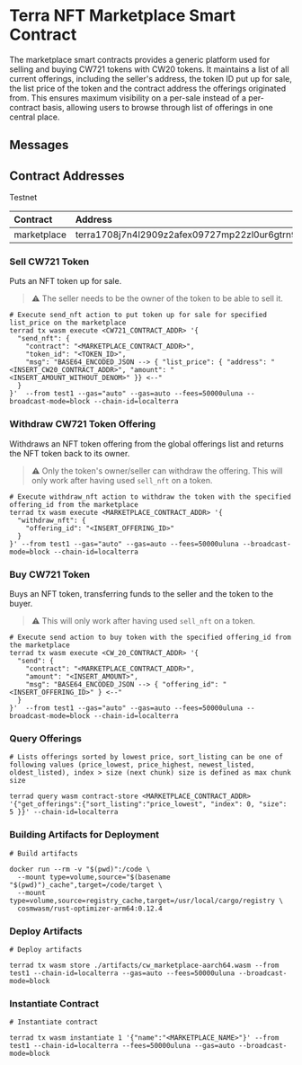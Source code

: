 # Terra NFT Marketplace Smart Contract

The marketplace smart contracts provides a generic platform used for selling and buying CW721 tokens with CW20 tokens. It maintains a list of all current offerings, including the seller's address, the token ID put up for sale, the list price of the token and the contract address the offerings originated from. This ensures maximum visibility on a per-sale instead of a per-contract basis, allowing users to browse through list of offerings in one central place.

## Messages

## Contract Addresses

Testnet

| Contract        | Address                                       |
|:----------------|:----------------------------------------------|
| marketplace     | terra1708j7n4l2909z2afex09727mp22zl0ur6gtrn9  |

### Sell CW721 Token

Puts an NFT token up for sale.

> :warning: The seller needs to be the owner of the token to be able to sell it.

```shell
# Execute send_nft action to put token up for sale for specified list_price on the marketplace
terrad tx wasm execute <CW721_CONTRACT_ADDR> '{
  "send_nft": {
    "contract": "<MARKETPLACE_CONTRACT_ADDR>",
    "token_id": "<TOKEN_ID>",
    "msg": "BASE64_ENCODED_JSON --> { "list_price": { "address": "<INSERT_CW20_CONTRACT_ADDR>", "amount": "<INSERT_AMOUNT_WITHOUT_DENOM>" }} <--"
  }
}'  --from test1 --gas="auto" --gas=auto --fees=50000uluna --broadcast-mode=block --chain-id=localterra
```

### Withdraw CW721 Token Offering

Withdraws an NFT token offering from the global offerings list and returns the NFT token back to its owner.

> :warning: Only the token's owner/seller can withdraw the offering. This will only work after having used `sell_nft` on a token.

```shell
# Execute withdraw_nft action to withdraw the token with the specified offering_id from the marketplace
terrad tx wasm execute <MARKETPLACE_CONTRACT_ADDR> '{
  "withdraw_nft": {
    "offering_id": "<INSERT_OFFERING_ID>"
  }
}' --from test1 --gas="auto" --gas=auto --fees=50000uluna --broadcast-mode=block --chain-id=localterra
```

### Buy CW721 Token

Buys an NFT token, transferring funds to the seller and the token to the buyer.

> :warning: This will only work after having used `sell_nft` on a token.

```shell
# Execute send action to buy token with the specified offering_id from the marketplace
terrad tx wasm execute <CW_20_CONTRACT_ADDR> '{
  "send": {
    "contract": "<MARKETPLACE_CONTRACT_ADDR>",
    "amount": "<INSERT_AMOUNT>",
    "msg": "BASE64_ENCODED_JSON --> { "offering_id": "<INSERT_OFFERING_ID>" } <--"
  }
}'  --from test1 --gas="auto" --gas=auto --fees=50000uluna --broadcast-mode=block --chain-id=localterra
```

### Query Offerings

```shell
# Lists offerings sorted by lowest price, sort_listing can be one of following values (price_lowest, price_highest, newest_listed, oldest_listed), index > size (next chunk) size is defined as max chunk size

terrad query wasm contract-store <MARKETPLACE_CONTRACT_ADDR> '{"get_offerings":{"sort_listing":"price_lowest", "index": 0, "size": 5 }}' --chain-id=localterra
```

###

### Building Artifacts for Deployment

```shell
# Build artifacts

docker run --rm -v "$(pwd)":/code \
  --mount type=volume,source="$(basename "$(pwd)")_cache",target=/code/target \
  --mount type=volume,source=registry_cache,target=/usr/local/cargo/registry \
  cosmwasm/rust-optimizer-arm64:0.12.4
```

### Deploy Artifacts

```shell
# Deploy artifacts

terrad tx wasm store ./artifacts/cw_marketplace-aarch64.wasm --from test1 --chain-id=localterra --gas=auto --fees=50000uluna --broadcast-mode=block
```

### Instantiate Contract
```shell
# Instantiate contract

terrad tx wasm instantiate 1 '{"name":"<MARKETPLACE_NAME>"}' --from test1 --chain-id=localterra --fees=50000uluna --gas=auto --broadcast-mode=block
```